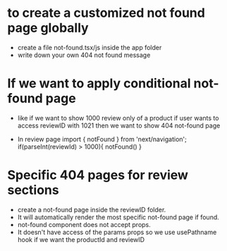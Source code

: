 # to create a customized not found page globally 
- create a file not-found.tsx/js inside the app folder
- write down your own 404 not found message

# If we want to apply conditional not-found page 

- like if we want to show 1000 review only of a product if user wants to access reviewID with 1021 then we want to show 404 not-found page

- In review page 
import { notFound } from 'next/navigation';
if(parseInt(reviewId) > 1000){
         notFound()
}

# Specific 404 pages for review sections

- create a not-found page inside the reviewID folder.
- It will automatically render the most specific not-found page if found.
- not-found component does not accept props.
- It doesn't have access of the params props so we use usePathname hook if we want the productId and reviewID